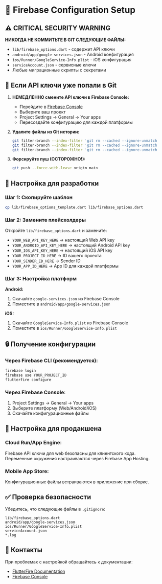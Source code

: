 # 🔐 Firebase Configuration Setup

## ⚠️ CRITICAL SECURITY WARNING

**НИКОГДА НЕ КОММИТЬТЕ В GIT СЛЕДУЮЩИЕ ФАЙЛЫ:**
- `lib/firebase_options.dart` - содержит API ключи
- `android/app/google-services.json` - Android конфигурация
- `ios/Runner/GoogleService-Info.plist` - iOS конфигурация  
- `serviceAccount.json` - сервисные ключи
- Любые миграционные скрипты с секретами

## 🚨 Если API ключи уже попали в Git

1. **НЕМЕДЛЕННО смените API ключи в Firebase Console:**
   - Перейдите в [Firebase Console](https://console.firebase.google.com)
   - Выберите ваш проект
   - Project Settings → General → Your apps
   - Пересоздайте конфигурацию для каждой платформы

2. **Удалите файлы из Git истории:**
   ```bash
   git filter-branch --index-filter 'git rm --cached --ignore-unmatch lib/firebase_options.dart' HEAD
   git filter-branch --index-filter 'git rm --cached --ignore-unmatch android/app/google-services.json' HEAD
   git filter-branch --index-filter 'git rm --cached --ignore-unmatch ios/Runner/GoogleService-Info.plist' HEAD
   ```

3. **Форсируйте пуш (ОСТОРОЖНО!):**
   ```bash
   git push --force-with-lease origin main
   ```

## 📝 Настройка для разработки

### Шаг 1: Скопируйте шаблон
```bash
cp lib/firebase_options_template.dart lib/firebase_options.dart
```

### Шаг 2: Замените плейсхолдеры
Откройте `lib/firebase_options.dart` и замените:
- `YOUR_WEB_API_KEY_HERE` → настоящий Web API key
- `YOUR_ANDROID_API_KEY_HERE` → настоящий Android API key  
- `YOUR_IOS_API_KEY_HERE` → настоящий iOS API key
- `YOUR_PROJECT_ID_HERE` → ID вашего проекта
- `YOUR_SENDER_ID_HERE` → Sender ID
- `YOUR_APP_ID_HERE` → App ID для каждой платформы

### Шаг 3: Настройка платформ

**Android:**
1. Скачайте `google-services.json` из Firebase Console
2. Поместите в `android/app/google-services.json`

**iOS:**
1. Скачайте `GoogleService-Info.plist` из Firebase Console  
2. Поместите в `ios/Runner/GoogleService-Info.plist`

## 🔒 Получение конфигурации

### Через Firebase CLI (рекомендуется):
```bash
firebase login
firebase use YOUR_PROJECT_ID
flutterfire configure
```

### Через Firebase Console:
1. Project Settings → General → Your apps
2. Выберите платформу (Web/Android/iOS)
3. Скачайте конфигурационные файлы

## 🚀 Настройка для продакшена

### Cloud Run/App Engine:
Firebase API ключи для web безопасны для клиентского кода.
Переменные окружения настраиваются через Firebase App Hosting.

### Mobile App Store:
Конфигурационные файлы встраиваются в приложение при сборке.

## ✅ Проверка безопасности

Убедитесь, что следующие файлы в `.gitignore`:
```
lib/firebase_options.dart
android/app/google-services.json  
ios/Runner/GoogleService-Info.plist
serviceAccount.json
*.log
```

## 📱 Контакты

При проблемах с настройкой обращайтесь к документации:
- [FlutterFire Documentation](https://firebase.flutter.dev)
- [Firebase Console](https://console.firebase.google.com) 
